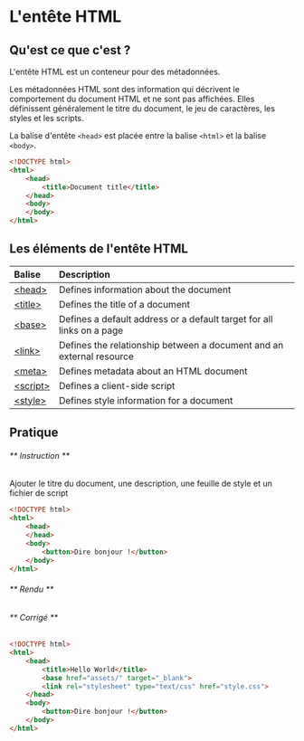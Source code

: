 # L'entête HTML

## Qu'est ce que c'est ?

L'entête HTML est un conteneur pour des métadonnées.

Les métadonnées HTML sont des information qui décrivent le comportement du document HTML et ne sont pas affichées. Elles définissent généralement le titre du document, le jeu de caractères, les styles et les scripts.

La balise d'entête `<head>` est placée entre la balise `<html>` et la balise `<body>`.

```html
<!DOCTYPE html>
<html>
    <head>
        <title>Document title</title>
    </head>
    <body>
    </body>
</html>
```


## Les éléments de l'entête HTML

| Balise | Description |
|:-|:-|
| [&lt;head&gt;][ltheadgt] | Defines information about the document |
| [&lt;title&gt;][lttitlegt] | Defines the title of a document |
| [&lt;base&gt;][ltbasegt] | Defines a default address or a default target for all links on a page |
| [&lt;link&gt;][ltlinkgt] | Defines the relationship between a document and an external resource |
| [&lt;meta&gt;][ltmetagt] | Defines metadata about an HTML document |
| [&lt;script&gt;][ltscriptgt] | Defines a client-side script |
| [&lt;style&gt;][ltstylegt] | Defines style information for a document |

[ltheadgt]: memo/les-balises?id=ltheadgt
[lttitlegt]: memo/les-balises?id=lttitlegt
[ltbasegt]: memo/les-balises?id=ltbasegt
[ltlinkgt]: memo/les-balises?id=ltlinkgt
[ltmetagt]: memo/les-balises?id=ltmetagt
[ltscriptgt]: memo/les-balises?id=ltscriptgt
[ltstylegt]: memo/les-balises?id=ltstylegt


## Pratique

<!-- tabs:start -->

###### ** Instruction **

Ajouter le titre du document, une description, une feuille de style et un fichier de script

```html
<!DOCTYPE html>
<html>
    <head>
    </head>
    <body>
        <button>Dire bonjour !</button>
    </body>
</html>
```

###### ** Rendu **



###### ** Corrigé **

```html
<!DOCTYPE html>
<html>
    <head>
        <title>Hello World</title>
        <base href="assets/" target="_blank">
        <link rel="stylesheet" type="text/css" href="style.css">
    </head>
    <body>
        <button>Dire bonjour !</button>
    </body>
</html>
```

<!-- tabs:end -->